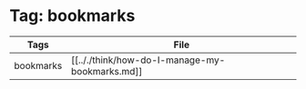 # Tag: bookmarks
| Tags | File|
|------|-----|
|bookmarks|[[.././think/how-do-I-manage-my-bookmarks.md]]|
